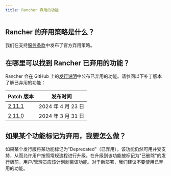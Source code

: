 ```yaml
---
title: Rancher 弃用的功能
---
```


## Rancher 的弃用策略是什么？

我们在支持[服务条款](https://rancher.com/support-maintenance-terms)中发布了官方弃用策略。

## 在哪里可以找到 Rancher 已弃用的功能？

Rancher 会在 GitHub 上的[发行说明](https://github.com/rancher/rancher/releases)中公布已弃用的功能。请参阅以下补丁版本了解已弃用的功能：

| Patch 版本                                                         | 发布时间            |
| ----------------------------------------------------------------- | ------------------ |
| [2.11.1](https://github.com/rancher/rancher/releases/tag/v2.11.1) | 2024 年 4 月 23 日  |
| [2.11.0](https://github.com/rancher/rancher/releases/tag/v2.11.0) | 2024 年 3 月 31 日  |

## 如果某个功能标记为弃用，我要怎么做？

如果某个发行版将某功能标记为"Deprecated"（已弃用），该功能仍然可用并受支持，从而允许用户按照常规流程进行升级。在升级到该功能被标记为"已删除"的发行版前，用户/管理员应该计划剥离该功能。对于新部署，我们建议不要使用已弃用的功能。
